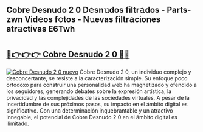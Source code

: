 ## Cobre Desnudo 2 0 D𝚎sn𝚞dos filtr𝚊dos - Parts-zwn Vid𝚎os f𝚘tos - N𝚞evas filtr𝚊ciones atr𝚊ctivas E6Twh

# <h2><a href="http://mb2sg8l.tromn.icu/?c=Cobre+Desnudo+2+0">🔗👉👉👉 Cobre Desnudo 2 0 🔗🔗</a></h2>

[![Cobre Desnudo 2 0 nuevo](https://i.imgur.com/pEAQMta.gif)](http://mb2sg8l.tromn.icu/?c=Cobre+Desnudo+2+0)
Cobre Desnudo 2 0, un individuo complejo y desconcertante, se resiste a la caracterización simple. Su enfoque poco ortodoxo para construir una personalidad web ha magnetizado y ofendido a los seguidores, generando debates sobre la expresión artística, la privacidad y las complejidades de las sociedades virtuales. A pesar de la incertidumbre de sus próximos pasos, su impacto en el ámbito digital es significativo. Con una determinación inquebrantable y un atractivo innegable, el potencial de Cobre Desnudo 2 0 en el ámbito digital es ilimitado.
